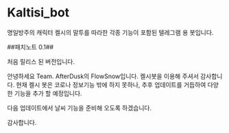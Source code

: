 # Kaltisi_bot
명일방주의 캐릭터 켈시의 말투를 따라한 각종 기능이 포함된 텔레그램 용 봇입니다.

##패치노트 0.1##

처음 릴리스 된 버전입니다.

안녕하세요 Team. AfterDusk의 FlowSnow입니다.
켈시봇을 이용해 주셔서 감사합니다.
현재 켈시 봇은 코로나 정보기능 밖에 하지 못하나, 추후 업데이트를 거듭하여 다양한 기능을 추가 할 예정입니다.

다음 업데이트에서 날씨 기능을 준비해 오도록 하겠습니다.

감사합니다.